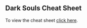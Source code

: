 ## Dark Souls Cheat Sheet

To view the cheat sheet [click here](https://pkajaba.github.io/dark-souls-cheat-sheet/).

